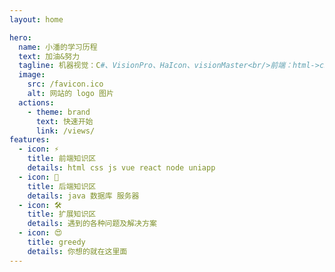 ```yaml
---
layout: home

hero:
  name: 小潘的学习历程
  text: 加油&努力
  tagline: 机器视觉：C#、VisionPro、HaIcon、visionMaster<br/>前端：html->css->js->vue->react(了解)->node <br/>后端：java(学习中)->mysql(学习中)
  image:
    src: /favicon.ico
    alt: 网站的 logo 图片
  actions:
    - theme: brand
      text: 快速开始
      link: /views/
features:
  - icon: ⚡️
    title: 前端知识区
    details: html css js vue react node uniapp
  - icon: 🖖
    title: 后端知识区
    details: java 数据库 服务器
  - icon: 🛠️
    title: 扩展知识区
    details: 遇到的各种问题及解决方案
  - icon: 😍
    title: greedy
    details: 你想的就在这里面
---
```

<style>

:root {
  --vp-home-hero-name-color: transparent;
  --vp-home-hero-name-background: -webkit-linear-gradient(120deg, #bd34fe 30%, #41d1ff);

  --vp-home-hero-image-background-image: linear-gradient(-45deg, #bd34fe 50%, #47caff 50%);
  --vp-home-hero-image-filter: blur(44px);
}

@media (min-width: 640px) {
  :root {
    --vp-home-hero-image-filter: blur(56px);
  }
}

@media (min-width: 960px) {
  :root {
    --vp-home-hero-image-filter: blur(68px);
  }
}

</style>
